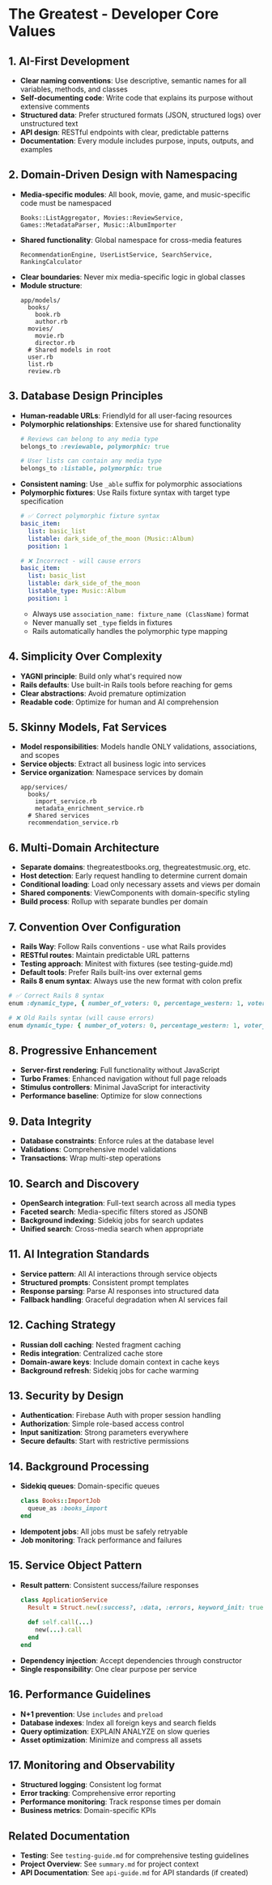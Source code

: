 # The Greatest - Developer Core Values

## 1. AI-First Development
- **Clear naming conventions**: Use descriptive, semantic names for all variables, methods, and classes
- **Self-documenting code**: Write code that explains its purpose without extensive comments
- **Structured data**: Prefer structured formats (JSON, structured logs) over unstructured text
- **API design**: RESTful endpoints with clear, predictable patterns
- **Documentation**: Every module includes purpose, inputs, outputs, and examples

## 2. Domain-Driven Design with Namespacing
- **Media-specific modules**: All book, movie, game, and music-specific code must be namespaced
  ```
  Books::ListAggregator, Movies::ReviewService, Games::MetadataParser, Music::AlbumImporter
  ```
- **Shared functionality**: Global namespace for cross-media features
  ```
  RecommendationEngine, UserListService, SearchService, RankingCalculator
  ```
- **Clear boundaries**: Never mix media-specific logic in global classes
- **Module structure**:
  ```
  app/models/
    books/
      book.rb
      author.rb
    movies/
      movie.rb
      director.rb
    # Shared models in root
    user.rb
    list.rb
    review.rb
  ```

## 3. Database Design Principles
- **Human-readable URLs**: FriendlyId for all user-facing resources
- **Polymorphic relationships**: Extensive use for shared functionality
  ```ruby
  # Reviews can belong to any media type
  belongs_to :reviewable, polymorphic: true
  
  # User lists can contain any media type
  belongs_to :listable, polymorphic: true
  ```
- **Consistent naming**: Use `_able` suffix for polymorphic associations
- **Polymorphic fixtures**: Use Rails fixture syntax with target type specification
  ```yaml
  # ✅ Correct polymorphic fixture syntax
  basic_item:
    list: basic_list
    listable: dark_side_of_the_moon (Music::Album)
    position: 1
  
  # ❌ Incorrect - will cause errors
  basic_item:
    list: basic_list
    listable: dark_side_of_the_moon
    listable_type: Music::Album
    position: 1
  ```
  - Always use `association_name: fixture_name (ClassName)` format
  - Never manually set `_type` fields in fixtures
  - Rails automatically handles the polymorphic type mapping

## 4. Simplicity Over Complexity
- **YAGNI principle**: Build only what's required now
- **Rails defaults**: Use built-in Rails tools before reaching for gems
- **Clear abstractions**: Avoid premature optimization
- **Readable code**: Optimize for human and AI comprehension

## 5. Skinny Models, Fat Services
- **Model responsibilities**: Models handle ONLY validations, associations, and scopes
- **Service objects**: Extract all business logic into services
- **Service organization**: Namespace services by domain
  ```
  app/services/
    books/
      import_service.rb
      metadata_enrichment_service.rb
    # Shared services
    recommendation_service.rb
  ```

## 6. Multi-Domain Architecture
- **Separate domains**: thegreatestbooks.org, thegreatestmusic.org, etc.
- **Host detection**: Early request handling to determine current domain
- **Conditional loading**: Load only necessary assets and views per domain
- **Shared components**: ViewComponents with domain-specific styling
- **Build process**: Rollup with separate bundles per domain

## 7. Convention Over Configuration
- **Rails Way**: Follow Rails conventions - use what Rails provides
- **RESTful routes**: Maintain predictable URL patterns
- **Testing approach**: Minitest with fixtures (see testing-guide.md)
- **Default tools**: Prefer Rails built-ins over external gems
-   **Rails 8 enum syntax**: Always use the new format with colon prefix
  ```ruby
  # ✅ Correct Rails 8 syntax
  enum :dynamic_type, { number_of_voters: 0, percentage_western: 1, voter_names_unknown: 2 }
  
  # ❌ Old Rails syntax (will cause errors)
  enum dynamic_type: { number_of_voters: 0, percentage_western: 1, voter_names_unknown: 2 }
  ```

## 8. Progressive Enhancement
- **Server-first rendering**: Full functionality without JavaScript
- **Turbo Frames**: Enhanced navigation without full page reloads
- **Stimulus controllers**: Minimal JavaScript for interactivity
- **Performance baseline**: Optimize for slow connections

## 9. Data Integrity
- **Database constraints**: Enforce rules at the database level
- **Validations**: Comprehensive model validations
- **Transactions**: Wrap multi-step operations

## 10. Search and Discovery
- **OpenSearch integration**: Full-text search across all media types
- **Faceted search**: Media-specific filters stored as JSONB
- **Background indexing**: Sidekiq jobs for search updates
- **Unified search**: Cross-media search when appropriate

## 11. AI Integration Standards
- **Service pattern**: All AI interactions through service objects
- **Structured prompts**: Consistent prompt templates
- **Response parsing**: Parse AI responses into structured data
- **Fallback handling**: Graceful degradation when AI services fail

## 12. Caching Strategy
- **Russian doll caching**: Nested fragment caching
- **Redis integration**: Centralized cache store
- **Domain-aware keys**: Include domain context in cache keys
- **Background refresh**: Sidekiq jobs for cache warming

## 13. Security by Design
- **Authentication**: Firebase Auth with proper session handling
- **Authorization**: Simple role-based access control
- **Input sanitization**: Strong parameters everywhere
- **Secure defaults**: Start with restrictive permissions

## 14. Background Processing
- **Sidekiq queues**: Domain-specific queues
  ```ruby
  class Books::ImportJob
    queue_as :books_import
  end
  ```
- **Idempotent jobs**: All jobs must be safely retryable
- **Job monitoring**: Track performance and failures

## 15. Service Object Pattern
- **Result pattern**: Consistent success/failure responses
  ```ruby
  class ApplicationService
    Result = Struct.new(:success?, :data, :errors, keyword_init: true)
    
    def self.call(...)
      new(...).call
    end
  end
  ```
- **Dependency injection**: Accept dependencies through constructor
- **Single responsibility**: One clear purpose per service

## 16. Performance Guidelines
- **N+1 prevention**: Use `includes` and `preload`
- **Database indexes**: Index all foreign keys and search fields
- **Query optimization**: EXPLAIN ANALYZE on slow queries
- **Asset optimization**: Minimize and compress all assets

## 17. Monitoring and Observability
- **Structured logging**: Consistent log format
- **Error tracking**: Comprehensive error reporting
- **Performance monitoring**: Track response times per domain
- **Business metrics**: Domain-specific KPIs

## Related Documentation
- **Testing**: See `testing-guide.md` for comprehensive testing guidelines
- **Project Overview**: See `summary.md` for project context
- **API Documentation**: See `api-guide.md` for API standards (if created)